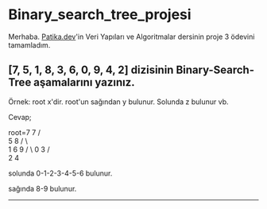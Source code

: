 # Binary_search_tree_projesi

Merhaba. [Patika.dev](https://www.patika.dev/tr)'in Veri Yapıları ve Algoritmalar dersinin proje 3 ödevini tamamladım.

## [7, 5, 1, 8, 3, 6, 0, 9, 4, 2] dizisinin Binary-Search-Tree aşamalarını yazınız.

Örnek: root x'dir. root'un sağından y bulunur. Solunda z bulunur vb.

Cevap;

root=7
       7
      / \
     5   8 
    / \   \
   1   6   9 
  / \ 
 0   3
    / \
   2   4

solunda 0-1-2-3-4-5-6 bulunur.

sağında 8-9 bulunur.

---
